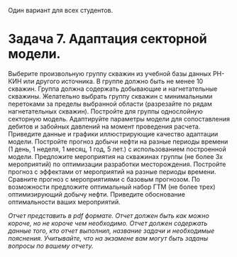 Один вариант для всех студентов.

# Задача 7. Адаптация секторной модели.
Выберите произвольную группу скважин из учебной базы данных РН-КИН или другого источника. В группе должно быть не менее 10 скважин. Группа должна содержать добывающие и нагнетательные скважины. Желательно выбрать группу скважин с минимальными перетоками за пределы выбранной области (разрезайте по рядам нагнетательных скважин). Постройте для группы однослойную секторную модель. Адаптируйте параметры модели для сопоставления дебитов и забойных давлений на момент проведения расчета. Приведите данные и графики иллюстрирующие качество адаптации модели.
Постройте прогноз добычи нефти на разные периоды времени (1 день, 1 неделя, 1 месяц, 1 год, 5 лет.) с использованием построенной модели. Предложите мероприятия на скважинах группы (не более 3х мероприятий) по оптимизации разработки месторождения. Постройте прогноз с эффектами от мероприятий на разные периоды времени. Сравните прогноз с мероприятиями с базовым прогнозом. По возможности предложите оптимальный набор ГТМ (не более трех) оптимизирующий добычу нефти. Приведите обоснование оптимальности ваших мероприятий.

_Отчет представить в pdf формате. Отчет должен быть как можно короче, но не короче чем необходимо. Отчет должен содержать данные того, кто отчет выполнил, название задачи и необходимые пояснения. Учитывайте, что на экзамене вам могут быть заданы вопросы по вашему отчету._
